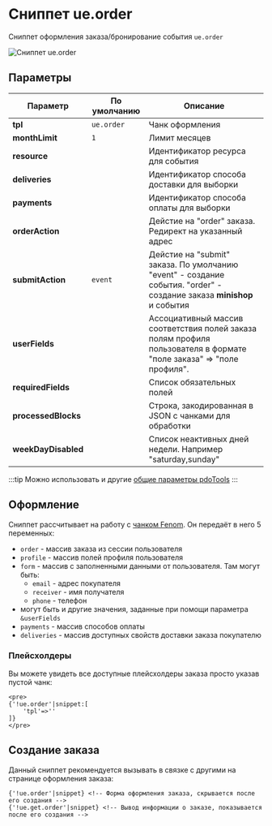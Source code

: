 # Сниппет ue.order

Сниппет оформления заказа/бронирование события `ue.order`

![Сниппет ue.order](https://file.modx.pro/files/f/6/1/f61253c3a0b8e827cf0827588997f349.jpg)

## Параметры

| Параметр            | По умолчанию | Описание                                                                                                              |
|---------------------|--------------|-----------------------------------------------------------------------------------------------------------------------|
| **tpl**             | `ue.order`   | Чанк оформления                                                                                                       |
| **monthLimit**      | `1`          | Лимит месяцев                                                                                                         |
| **resource**        |              | Идентификатор ресурса для события                                                                                     |
| **deliveries**      |              | Идентификатор способа доставки для выборки                                                                            |
| **payments**        |              | Идентификатор способа оплаты для выборки                                                                              |
| **orderAction**     |              | Дейстие на "order" заказа. Редирект на указанный адрес                                                                |
| **submitAction**    | `event`      | Дейстие на "submit" заказа. По умолчанию "event" - создание события. "order" - создание заказа **minishop** и события |
| **userFields**      |              | Ассоциативный массив соответствия полей заказа полям профиля пользователя в формате "поле заказа" => "поле профиля".  |
| **requiredFields**  |              | Список обязательных полей                                                                                             |
| **processedBlocks** |              | Строка, закодированная в JSON с чанками для обработки                                                                 |
| **weekDayDisabled** |              | Список неактивных дней недели. Например "saturday,sunday"                                                             |

:::tip
Можно использовать и другие [общие параметры pdoTools][0104]
:::

## Оформление

Сниппет рассчитывает на работу с [чанком Fenom][010103]. Он передаёт в него 5 переменных:

- `order` - массив заказа из сессии пользователя
- `profile` - массив полей профиля пользователя
- `form` - массив с заполненными данными от пользователя. Там могут быть:
  - `email` - адрес покупателя
  - `receiver` - имя получателя
  - `phone` - телефон
- могут быть и другие значения, заданные при помощи параметра `&userFields`
- `payments` - массив способов оплаты
- `deliveries` - массив доступных свойств доставки заказа покупателю

### Плейсхолдеры

Вы можете увидеть все доступные плейсхолдеры заказа просто указав пустой чанк:

```fenom
<pre>
{'!ue.order'|snippet:[
    'tpl'=>''
]}
</pre>
```

## Создание заказа

Данный сниппет рекомендуется вызывать в связке с другими на странице оформления заказа:

```fenom
{'!ue.order'|snippet} <!-- Форма оформления заказа, скрывается после его создания -->
{'!ue.get.order'|snippet} <!-- Вывод информации о заказе, показывается после его создания -->
```

[0104]: /components/01_pdoTools/04_Общие_параметры.md
[010103]: /components/01_pdoTools/03_Парсер.md
